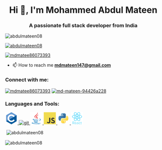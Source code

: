 <h1 align="center">Hi 👋, I'm Mohammed Abdul Mateen</h1>
<h3 align="center">A passionate full stack developer from India</h3>

<p align="left"> <img src="https://komarev.com/ghpvc/?username=abdulmateen08&label=Profile%20views&color=0e75b6&style=flat" alt="abdulmateen08" /> </p>

<p align="left"> <a href="https://github.com/ryo-ma/github-profile-trophy"><img src="https://github-profile-trophy.vercel.app/?username=abdulmateen08" alt="abdulmateen08" /></a> </p>

<p align="left"> <a href="https://twitter.com/mdmatee86073393" target="blank"><img src="https://img.shields.io/twitter/follow/mdmatee86073393?logo=twitter&style=for-the-badge" alt="mdmatee86073393" /></a> </p>

- 📫 How to reach me **mdmateen147@gmail.com**

<h3 align="left">Connect with me:</h3>
<p align="left">
<a href="https://twitter.com/mdmatee86073393" target="blank"><img align="center" src="https://raw.githubusercontent.com/rahuldkjain/github-profile-readme-generator/master/src/images/icons/Social/twitter.svg" alt="mdmatee86073393" height="30" width="40" /></a>
<a href="https://linkedin.com/in/md-mateen-94426a228" target="blank"><img align="center" src="https://raw.githubusercontent.com/rahuldkjain/github-profile-readme-generator/master/src/images/icons/Social/linked-in-alt.svg" alt="md-mateen-94426a228" height="30" width="40" /></a>
</p>

<h3 align="left">Languages and Tools:</h3>
<p align="left"> <a href="https://www.cprogramming.com/" target="_blank" rel="noreferrer"> <img src="https://raw.githubusercontent.com/devicons/devicon/master/icons/c/c-original.svg" alt="c" width="40" height="40"/> </a> <a href="https://git-scm.com/" target="_blank" rel="noreferrer"> <img src="https://www.vectorlogo.zone/logos/git-scm/git-scm-icon.svg" alt="git" width="40" height="40"/> </a> <a href="https://www.java.com" target="_blank" rel="noreferrer"> <img src="https://raw.githubusercontent.com/devicons/devicon/master/icons/java/java-original.svg" alt="java" width="40" height="40"/> </a> <a href="https://developer.mozilla.org/en-US/docs/Web/JavaScript" target="_blank" rel="noreferrer"> <img src="https://raw.githubusercontent.com/devicons/devicon/master/icons/javascript/javascript-original.svg" alt="javascript" width="40" height="40"/> </a> <a href="https://www.python.org" target="_blank" rel="noreferrer"> <img src="https://raw.githubusercontent.com/devicons/devicon/master/icons/python/python-original.svg" alt="python" width="40" height="40"/> </a> <a href="https://reactjs.org/" target="_blank" rel="noreferrer"> <img src="https://raw.githubusercontent.com/devicons/devicon/master/icons/react/react-original-wordmark.svg" alt="react" width="40" height="40"/> </a> </p>

<p>&nbsp;<img align="center" src="https://github-readme-stats.vercel.app/api?username=abdulmateen08&show_icons=true&locale=en" alt="abdulmateen08" /></p>

<p><img align="center" src="https://github-readme-streak-stats.herokuapp.com/?user=abdulmateen08&" alt="abdulmateen08" /></p>
